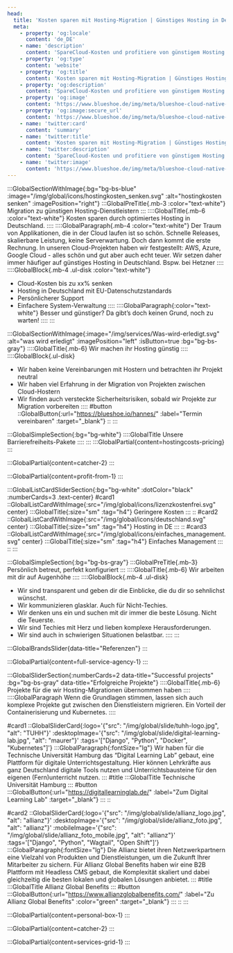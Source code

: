 ```yaml
---
head:
  title: 'Kosten sparen mit Hosting-Migration | Günstiges Hosting in Deutschland'
  meta:
    - property: 'og:locale'
      content: 'de_DE'
    - name: 'description'
      content: 'SpareCloud-Kosten und profitiere von günstigem Hosting in Deutschland. Wir haben viel Erfahrung in der Migration von Projekten von AWA, Google, Azure zu einem deutschen Anbieter.'
    - property: 'og:type'
      content: 'website'
    - property: 'og:title'
      content: 'Kosten sparen mit Hosting-Migration | Günstiges Hosting in Deutschland'
    - property: 'og:description'
      content: 'SpareCloud-Kosten und profitiere von günstigem Hosting in Deutschland. Wir haben viel Erfahrung in der Migration von Projekten von AWA, Google, Azure zu einem deutschen Anbieter.'
    - property: 'og:image'
      content: 'https://www.blueshoe.de/img/meta/blueshoe-cloud-native-devlopment.png'
    - property: 'og:image:secure_url'
      content: 'https://www.blueshoe.de/img/meta/blueshoe-cloud-native-devlopment.png'
    - name: 'twitter:card'
      content: 'summary'
    - name: 'twitter:title'
      content: 'Kosten sparen mit Hosting-Migration | Günstiges Hosting in Deutschland'
    - name: 'twitter:description'
      content: 'SpareCloud-Kosten und profitiere von günstigem Hosting in Deutschland. Wir haben viel Erfahrung in der Migration von Projekten von AWA, Google, Azure zu einem deutschen Anbieter.'
    - name: 'twitter:image'
      content: 'https://www.blueshoe.de/img/meta/blueshoe-cloud-native-devlopment.png'
---
```


:::GlobalSectionWithImage{:bg="bg-bs-blue" :image="/img/global/icons/hostingkosten_senken.svg" :alt="hostingkosten senken" :imagePosition="right"}
:::GlobalPreTitle{.mb-3 :color="text-white"}
Migration zu günstigen Hosting-Dienstleistern
:::
::::GlobalTitle{.mb-6 :color="text-white"}
Kosten sparen durch optimiertes Hosting in Deutschland.
::::
::::GlobalParagraph{.mb-4 :color="text-white"}
Der Traum von Applikationen, die in der Cloud laufen ist so schön. Schnelle Releases, skalierbare Leistung, keine Serverwartung. Doch dann kommt die erste Rechnung. In unseren Cloud-Projekten haben wir festgestellt: AWS, Azure, Google Cloud - alles schön und gut aber auch echt teuer. Wir setzen daher immer häufiger auf günstiges Hosting in Deutschland. Bspw. bei Hetzner
::::
::::GlobalBlock{.mb-4 .ul-disk :color="text-white"}
- Cloud-Kosten bis zu xx% senken
- Hosting in Deutschland mit EU-Datenschutzstandards
- Persönlicherer Support
- Einfachere System-Verwaltung
::::
::::GlobalParagraph{:color="text-white"}
Besser und günstiger? Da gibt’s doch keinen Grund, noch zu warten!
::::
:::


<!--- Wir machen ihr Hosting günstig --->
:::GlobalSectionWithImage{:image="/img/services/Was-wird-erledigt.svg" :alt="was wird erledigt" :imagePosition="left" :isButton=true :bg="bg-bs-gray"}
::::GlobalTitle{.mb-6}
Wir machen ihr Hosting günstig
::::
::::GlobalBlock{.ul-disk}
- Wir haben keine Vereinbarungen mit Hostern und betrachten ihr Projekt neutral
- Wir haben viel Erfahrung in der Migration von Projekten zwischen Cloud-Hostern
- Wir finden auch versteckte Sicherheitsrisiken, sobald wir Projekte zur Migration vorbereiten
::::
#button
::GlobalButton{:url="https://blueshoe.io/hannes/" :label="Termin vereinbaren" :target="_blank"}
::
:::

<!--- Pricing --->
:::GlobalSimpleSection{:bg="bg-white"}
::::GlobalTitle
Unsere Barrierefreiheits-Pakete
::::
:::
:::GlobalPartial{content=hostingcosts-pricing}
:::

<!--- Call an expert --->
:::GlobalPartial{content=catcher-2}
:::

<!--- Profitiere von: --->
:::GlobalPartial{content=profit-from-1}
:::


<!--- Profitiere von: Boxen --->
:::GlobalListCardSliderSection{:bg="bg-white" :dotColor="black" :numberCards=3 .text-center}
#card1
::GlobalListCardWithImage{:src="/img/global/icons/lizenzkostenfrei.svg" center}
:::GlobalTitle{:size="sm" :tag="h4"}
Geringere Kosten
:::
::
#card2
::GlobalListCardWithImage{:src="/img/global/icons/deutschland.svg" center}
:::GlobalTitle{:size="sm" :tag="h4"}
Hosting in DE
:::
::
#card3
::GlobalListCardWithImage{:src="/img/global/icons/einfaches_management.svg" center}
:::GlobalTitle{:size="sm" :tag="h4"}
Einfaches Management
:::
::
:::

<!--- Persönlich betreut, perfekt konfiguriert --->
:::GlobalSimpleSection{:bg="bg-bs-gray"}
:::GlobalPreTitle{.mb-3}
Persönlich betreut, perfekt konfiguriert
:::
::::GlobalTitle{.mb-6}
Wir arbeiten mit dir auf Augenhöhe
::::
::::GlobalBlock{.mb-4 .ul-disk}
- Wir sind transparent und geben dir die Einblicke, die du dir so sehnlichst wünschst.
- Wir kommunizieren glasklar. Auch für Nicht-Techies.
- Wir denken uns ein und suchen mit dir immer die beste Lösung. Nicht die Teuerste.
- Wir sind Techies mit Herz und lieben komplexe Herausforderungen.
- Wir sind auch in schwierigen Situationen belastbar.
::::
:::

<!--- Referenzen --->
:::GlobalBrandsSlider{data-title="Referenzen"}
::: 

<!--- Wir betreuen auch komplette Projekte --->
:::GlobalPartial{content=full-service-agency-1}
:::



<!--- Projekte --->
:::GlobalSliderSection{:numberCards=2 data-title="Successful projects" :bg="bg-bs-gray" data-title="Erfolgreiche Projekte"}
::::GlobalTitle{.mb-6}
Projekte für die wir Hosting-Migrationen übernommen haben
::::
::::GlobalParagraph
Wenn die Grundlagen stimmen, lassen sich auch komplexe Projekte gut zwischen den Dienstleistern migrieren. Ein Vorteil der Containerisierung und Kubernetes.
::::

#card1
::GlobalSliderCard{:logo='{"src": "/img/global/slide/tuhh-logo.jpg", "alt": "TUHH"}' :desktopImage='{"src": "/img/global/slide/digital-learning-lab.jpg", "alt": "maurer"}' :tags='["Django", "Python", "Docker", "Kubernetes"]'}
:::GlobalParagraph{:fontSize="lg"}
Wir haben für die Technische Universität Hamburg das “Digital Learning Lab” gebaut, eine Plattform für digitale Unterrichtsgestaltung. Hier können Lehrkräfte aus ganz Deutschland digitale Tools nutzen und Unterrichtsbausteine für den eigenen (Fern)unterricht nutzen.
:::
#title
:::GlobalTitle
Technische Universität Hamburg
:::
#button
:::GlobalButton{:url="https://digitallearninglab.de/" :label="Zum Digital Learning Lab" :target="_blank"}
:::
::

#card2
::GlobalSliderCard{:logo='{"src": "/img/global/slide/allianz_logo.jpg", "alt": "allianz"}' :desktopImage='{"src": "/img/global/slide/allianz_foto.jpg", "alt": "allianz"}' :mobileImage='{"src": "/img/global/slide/allianz_foto_mobile.jpg", "alt": "allianz"}' :tags='["Django", "Python", "Wagtail", "Open Shift"]'}
:::GlobalParagraph{:fontSize="lg"}
Die Allianz bietet ihren Netzwerkpartnern eine Vielzahl von Produkten und Dienstleistungen, um die Zukunft Ihrer Mitarbeiter zu sichern. Für Allianz Global Benefits haben wir eine B2B Plattform mit Headless CMS gebaut, die Komplexität skaliert und dabei gleichzeitig die besten lokalen und globalen Lösungen anbietet.
:::
#title
:::GlobalTitle
Allianz Global Benefits
:::
#button
:::GlobalButton{:url="https://www.allianzglobalbenefits.com/" :label="Zu Allianz Global Benefits" :color="green" :target="_blank"}
:::
::
:::

<!--- persönlicher Kontakt --->
:::GlobalPartial{content=personal-box-1}
:::



<!--- Call an expert --->
:::GlobalPartial{content=catcher-2}
:::


<!--- Service Grid --->
:::GlobalPartial{content=services-grid-1}
:::